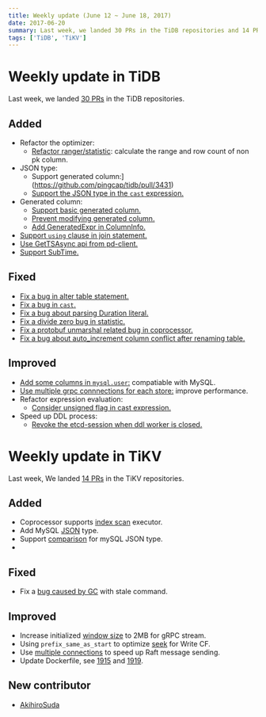 ```yaml
---
title: Weekly update (June 12 ~ June 18, 2017)
date: 2017-06-20
summary: Last week, we landed 30 PRs in the TiDB repositories and 14 PRs in the TiKV repositories.
tags: ['TiDB', 'TiKV']
---
```


# Weekly update in TiDB

Last week, we landed [30 PRs](https://github.com/pingcap/tidb/pulls?utf8=%E2%9C%93&q=is%3Apr%20is%3Amerged%20merged%3A2017-06-12..2017-06-18%20) in the TiDB repositories.

## Added
* Refactor the optimizer:
  - [Refactor ranger/statistic](https://github.com/pingcap/tidb/pull/3370): calculate the range and row count of non pk column.
* JSON type:
  - Support generated column:](https://github.com/pingcap/tidb/pull/3431)
  - [Support the JSON type in the `cast` expression.](https://github.com/pingcap/tidb/pull/3395)
* Generated column:
  - [Support basic generated column.](https://github.com/pingcap/tidb/pull/3431)
  - [Prevent modifying generated column.](https://github.com/pingcap/tidb/pull/3434)
  - [Add GeneratedExpr in ColumnInfo.](https://github.com/pingcap/tidb/pull/3487)
* [Support `using` clause in join statement.](https://github.com/pingcap/tidb/pull/3372)
* [Use GetTSAsync api from pd-client.](https://github.com/pingcap/tidb/pull/3459)
* [Support SubTime.](https://github.com/pingcap/tidb/pull/3464)

## Fixed
* [Fix a bug in alter table statement.](https://github.com/pingcap/tidb/pull/3456)
* [Fix a bug in `cast`.](https://github.com/pingcap/tidb/pull/3462)
* [Fix a bug about parsing Duration literal.](https://github.com/pingcap/tidb/pull/3468)
* [Fix a divide zero bug in statistic.](https://github.com/pingcap/tidb/pull/3481)
* [Fix a protobuf unmarshal related bug in coprocessor.](https://github.com/pingcap/tidb/pull/3482)
* [Fix a bug about auto_increment column conflict after renaming table.](https://github.com/pingcap/tidb/pull/3493)

## Improved
* [Add some columns in `mysql.user`:](https://github.com/pingcap/tidb/pull/3445) compatiable with MySQL.
* [Use multiple grpc connnections for each store:](https://github.com/pingcap/tidb/pull/3453) improve performance.
* Refactor expression evaluation:
  - [Consider unsigned flag in cast expression.](https://github.com/pingcap/tidb/pull/3457)
* Speed up DDL process: 
  - [Revoke the etcd-session when ddl worker is closed.](https://github.com/pingcap/tidb/pull/3461)

# Weekly update in TiKV  

Last week, We landed [14 PRs](https://github.com/search?p=1&q=repo%3Apingcap%2Ftikv+repo%3Apingcap%2Fpd+is%3Apr+is%3Amerged+merged%3A2017-06-11..2017-06-17&type=Issues&utf8=%E2%9C%93) in the TiKV repositories.

## Added

* Coprocessor supports [index scan](https://github.com/pingcap/tikv/pull/1817) executor.
* Add MySQL [JSON](https://github.com/pingcap/tikv/pull/1874) type.
* Support [comparison](https://github.com/pingcap/tikv/pull/1893) for mySQL JSON type.
*

## Fixed

* Fix a [bug caused by GC](https://github.com/pingcap/tikv/pull/1916) with stale command.

## Improved

* Increase initialized [window size](https://github.com/pingcap/tikv/pull/1909) to 2MB for gRPC stream. 
* Using `prefix_same_as_start` to optimize [seek](https://github.com/pingcap/tikv/pull/1917) for Write CF.
* Use [multiple connections](https://github.com/pingcap/tikv/pull/1921) to speed up Raft message sending.
* Update Dockerfile, see [1915](https://github.com/pingcap/tikv/pull/1915) and [1919](https://github.com/pingcap/tikv/pull/1919).

## New contributor

* [AkihiroSuda](https://github.com/AkihiroSuda)
